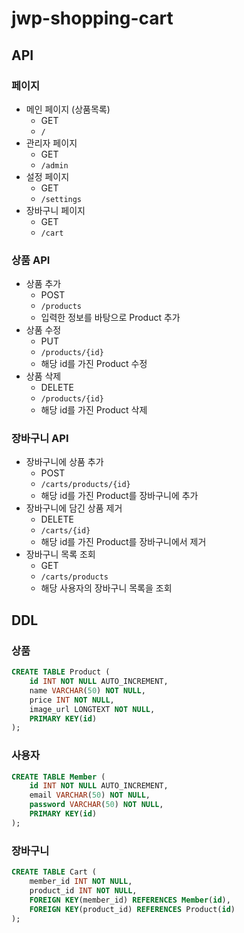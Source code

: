 # jwp-shopping-cart

## API

### 페이지
- 메인 페이지 (상품목록)
  - GET
  - `/`
- 관리자 페이지
  - GET
  - `/admin`
- 설정 페이지
  - GET
  - `/settings`
- 장바구니 페이지
  - GET
  - `/cart`

### 상품 API
- 상품 추가
  - POST
  - `/products`
  - 입력한 정보를 바탕으로 Product 추가
- 상품 수정
  - PUT
  - `/products/{id}`
  - 해당 id를 가진 Product 수정
- 상품 삭제
  - DELETE
  - `/products/{id}`
  - 해당 id를 가진 Product 삭제

### 장바구니 API
- 장바구니에 상품 추가
  - POST
  - `/carts/products/{id}`
  - 해당 id를 가진 Product를 장바구니에 추가
- 장바구니에 담긴 상품 제거
  - DELETE
  - `/carts/{id}`
  - 해당 id를 가진 Product를 장바구니에서 제거
- 장바구니 목록 조회
  - GET
  - `/carts/products`
  - 해당 사용자의 장바구니 목록을 조회

## DDL

### 상품

```sql
CREATE TABLE Product (
    id INT NOT NULL AUTO_INCREMENT,
    name VARCHAR(50) NOT NULL,
    price INT NOT NULL,
    image_url LONGTEXT NOT NULL,
    PRIMARY KEY(id)                  
);
```

### 사용자

```sql
CREATE TABLE Member (
    id INT NOT NULL AUTO_INCREMENT,
    email VARCHAR(50) NOT NULL,
    password VARCHAR(50) NOT NULL,
    PRIMARY KEY(id)                  
);
```

### 장바구니

```sql
CREATE TABLE Cart (
    member_id INT NOT NULL,
    product_id INT NOT NULL,
    FOREIGN KEY(member_id) REFERENCES Member(id),                 
    FOREIGN KEY(product_id) REFERENCES Product(id)                 
);
```
